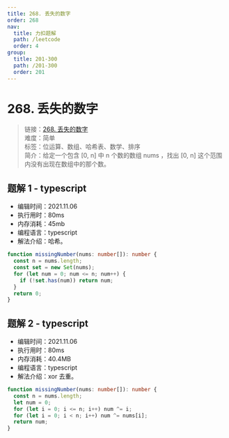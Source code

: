 ```yaml
---
title: 268. 丢失的数字
order: 268
nav:
  title: 力扣题解
  path: /leetcode
  order: 4
group:
  title: 201-300
  path: /201-300
  order: 201
---
```


# 268. 丢失的数字

> 链接：[268. 丢失的数字](https://leetcode-cn.com/problems/missing-number/)  
> 难度：简单  
> 标签：位运算、数组、哈希表、数学、排序  
> 简介：给定一个包含 [0, n] 中 n 个数的数组 nums ，找出 [0, n] 这个范围内没有出现在数组中的那个数。

## 题解 1 - typescript

- 编辑时间：2021.11.06
- 执行用时：80ms
- 内存消耗：45mb
- 编程语言：typescript
- 解法介绍：哈希。

```typescript
function missingNumber(nums: number[]): number {
  const n = nums.length;
  const set = new Set(nums);
  for (let num = 0; num <= n; num++) {
    if (!set.has(num)) return num;
  }
  return 0;
}
```

## 题解 2 - typescript

- 编辑时间：2021.11.06
- 执行用时：80ms
- 内存消耗：40.4MB
- 编程语言：typescript
- 解法介绍：xor 去重。

```typescript
function missingNumber(nums: number[]): number {
  const n = nums.length;
  let num = 0;
  for (let i = 0; i <= n; i++) num ^= i;
  for (let i = 0; i < n; i++) num ^= nums[i];
  return num;
}
```
